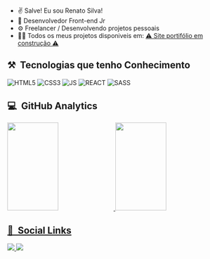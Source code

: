 - ✌️ Salve! Eu sou Renato Silva!
- 💾 Desenvolvedor Front-end Jr 
- ⚙️ Freelancer / Desenvolvendo projetos pessoais 
- 👨‍🔬 Todos os meus projetos disponiveis em: [⚠️ Site portifólio em construção ⚠️]()

## ⚒️ &nbsp;Tecnologias que tenho Conhecimento 
<img align="center" alt="HTML5" 
src="https://img.shields.io/badge/HTML5-E34F26?style=for-the-badge&logo=html5&logoColor=white">
<img align="center" alt="CSS3" 
src="https://img.shields.io/badge/CSS3-1572B6?style=for-the-badge&logo=css3&logoColor=white">
<img align="center" alt="JS" 
src="https://img.shields.io/badge/JavaScript-F7DF1E?style=for-the-badge&logo=javascript&logoColor=black">
<img align="center" alt="REACT" 
src="https://img.shields.io/badge/React-20232A?style=for-the-badge&logo=react&logoColor=61DAFB">
<img align="center" alt="SASS" 
src="https://img.shields.io/badge/Sass-CC6699?style=for-the-badge&logo=sass&logoColor=white">


## 💻 &nbsp;GitHub Analytics
  <a href="https://github.com/SRenatoL">
  <img height="200em" width="48%" src="https://github-readme-stats.vercel.app/api?username=SRenatoL&show_icons=true&theme=dark&include_all_commits=true&count_private=true"/>
  <img height="200em" width="48%" src="https://github-readme-stats.vercel.app/api/top-langs/?username=SRenatoL&layout=compact&langs_count=7&theme=dark"/>

  ## 📱 &nbsp;Social Links

  <a href="https://www.linkedin.com/in/srenatol/" target="_blank"><img src="https://img.shields.io/badge/LinkedIn-0077B5?style=for-the-badge&logo=linkedin&logoColor=white" target="_blank"> </a>
    <a href="mailto:silva.renat136@gmail.com" target="_blank"><img src="https://img.shields.io/badge/Gmail-D14836?style=for-the-badge&logo=gmail&logoColor=white" target="_blank"></a>
